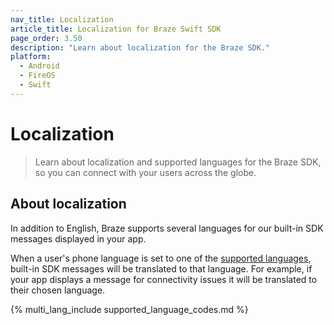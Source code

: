 ```yaml
---
nav_title: Localization
article_title: Localization for Braze Swift SDK
page_order: 3.50
description: "Learn about localization for the Braze SDK."
platform:
  - Android
  - FireOS
  - Swift
---
```


# Localization

> Learn about localization and supported languages for the Braze SDK, so you can connect with your users across the globe.

## About localization

In addition to English, Braze supports several languages for our built-in SDK messages displayed in your app.

When a user's phone language is set to one of the [supported languages](#supported-languages), built-in SDK messages will be translated to that language. For example, if your app displays a message for connectivity issues it will be translated to their chosen language.

{% multi_lang_include supported_language_codes.md %}
